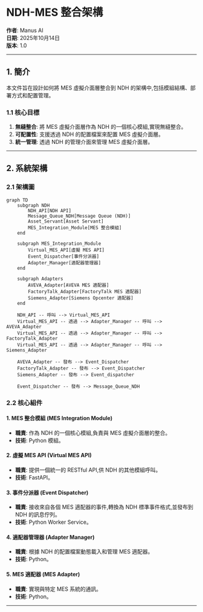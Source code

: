 

# NDH-MES 整合架構

**作者**: Manus AI  
**日期**: 2025年10月14日  
**版本**: 1.0

---

## 1. 簡介

本文件旨在設計如何將 MES 虛擬介面層整合到 NDH 的架構中,包括模組結構、部署方式和配置管理。

### 1.1 核心目標

1. **無縫整合**: 將 MES 虛擬介面層作為 NDH 的一個核心模組,實現無縫整合。
2. **可配置性**: 支援透過 NDH 的配置檔案來配置 MES 虛擬介面層。
3. **統一管理**: 透過 NDH 的管理介面來管理 MES 虛擬介面層。

---

## 2. 系統架構

### 2.1 架構圖

```mermaid
graph TD
    subgraph NDH
        NDH_API[NDH API]
        Message_Queue_NDH[Message Queue (NDH)]
        Asset_Servant[Asset Servant]
        MES_Integration_Module[MES 整合模組]
    end

    subgraph MES_Integration_Module
        Virtual_MES_API[虛擬 MES API]
        Event_Dispatcher[事件分派器]
        Adapter_Manager[適配器管理器]
    end

    subgraph Adapters
        AVEVA_Adapter[AVEVA MES 適配器]
        FactoryTalk_Adapter[FactoryTalk MES 適配器]
        Siemens_Adapter[Siemens Opcenter 適配器]
    end

    NDH_API -- 呼叫 --> Virtual_MES_API
    Virtual_MES_API -- 透過 --> Adapter_Manager -- 呼叫 --> AVEVA_Adapter
    Virtual_MES_API -- 透過 --> Adapter_Manager -- 呼叫 --> FactoryTalk_Adapter
    Virtual_MES_API -- 透過 --> Adapter_Manager -- 呼叫 --> Siemens_Adapter

    AVEVA_Adapter -- 發布 --> Event_Dispatcher
    FactoryTalk_Adapter -- 發布 --> Event_Dispatcher
    Siemens_Adapter -- 發布 --> Event_dispatcher

    Event_Dispatcher -- 發布 --> Message_Queue_NDH
```

### 2.2 核心組件

#### 1. MES 整合模組 (MES Integration Module)

- **職責**: 作為 NDH 的一個核心模組,負責與 MES 虛擬介面層的整合。
- **技術**: Python 模組。

#### 2. 虛擬 MES API (Virtual MES API)

- **職責**: 提供一個統一的 RESTful API,供 NDH 的其他模組呼叫。
- **技術**: FastAPI。

#### 3. 事件分派器 (Event Dispatcher)

- **職責**: 接收來自各個 MES 適配器的事件,轉換為 NDH 標準事件格式,並發布到 NDH 的訊息佇列。
- **技術**: Python Worker Service。

#### 4. 適配器管理器 (Adapter Manager)

- **職責**: 根據 NDH 的配置檔案動態載入和管理 MES 適配器。
- **技術**: Python。

#### 5. MES 適配器 (MES Adapter)

- **職責**: 實現與特定 MES 系統的通訊。
- **技術**: Python。

---

